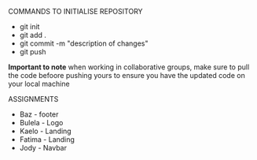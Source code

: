 COMMANDS TO INITIALISE REPOSITORY
- git init
-  git add .
-  git commit -m "description of changes"
-  git push

**Important to note**
when working in collaborative groups, make sure to pull the code befoore pushing yours to ensure you have the updated code on your local machine

ASSIGNMENTS
- Baz - footer
- Bulela - Logo
- Kaelo - Landing
- Fatima - Landing
- Jody - Navbar
